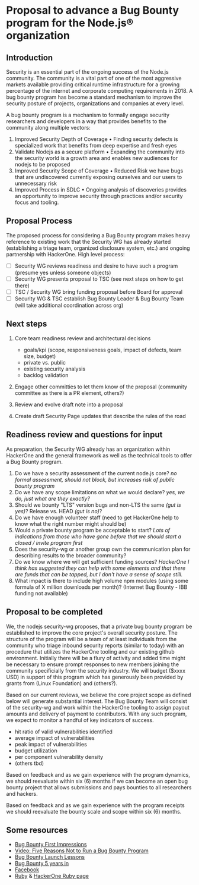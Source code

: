 # Proposal to advance a Bug Bounty program for the Node.js® organization

## Introduction

Security is an essential part of the ongoing success of the Node.js community. The community is a vital part of one of the most aggressive markets available providing critical runtime infrastructure for a growing percentage of the internet and corporate computing requirements in 2018. A bug bounty program has become a standard mechanism to improve the security posture of projects, organizations and companies at every level.

A bug bounty program is a mechanism to formally engage security researchers and developers in a way that provides benefits to the community along multiple vectors:

1. Improved Security Depth of Coverage • Finding security defects is specialized work that benefits from deep expertise and fresh eyes
1. Validate Nodejs as a secure platform • Expanding the community into the security world is a growth area and enables new audiences for nodejs to be proposed
1. Improved Security Scope of Coverage • Reduced Risk we have bugs that are undiscovered currently exposing ourselves and our users to unnecessary risk
1. Improved Process in SDLC • Ongoing analysis of discoveries provides an opportunity to improve security through practices and/or security focus and tooling.

## Proposal Process

The proposed process for considering a Bug Bounty program makes heavy reference to existing work that the Security WG has already started (establishing a triage team, organized disclosure system, etc.) and ongoing partnership with HackerOne. High level process:

- [ ] Security WG reviews readiness and desire to have such a program (presume yes unless someone objects)
- [ ] Security WG presents proposal to TSC (see next steps on how to get there)
- [ ] TSC / Security WG bring funding proposal before Board for approval
- [ ] Security WG & TSC establish Bug Bounty Leader & Bug Bounty Team (will take additional coordination across org)

## Next steps

1. Core team readiness review and architectural decisions

   - goals/kpi (scope, responsiveness goals, impact of defects, team size, budget)
   - private vs. public
   - existing security analysis
   - backlog validation

1. Engage other committies to let them know of the proposal (community committee as there is a PR element, others?)
1. Review and evolve draft note into a proposal
1. Create draft Security Page updates that describe the rules of the road

## Readiness review and questions for input

As preparation, the Security WG already has an organization within HackerOne and the general framework as well as the technical tools to offer a Bug Bounty program.

1. Do we have a security assessment of the current node.js core? *no formal assessment, should not block, but increases risk of public bounty program*
1. Do we have any scope limitations on what we would declare? *yes, we do, just what are they exactly?*
1. Should we bounty "LTS" version bugs and non-LTS the same *(gut is yes)*? Release vs. HEAD *(gut is no)*?
1. Do we have enough volunteer staff (need to get HackerOne help to know what the right number might should be)
1. Would a private bounty program be acceptable to start? *Lots of indications from those who have gone before that we should start a closed / invite program first*
1. Does the security-wg or another group own the communication plan for describing results to the broader community?
1. Do we know where we will get sufficient funding sources? *HackerOne I think has suggested they can help with some elements and that there are funds that can be tapped, but I don't have a sense of scope still.*
1. What impact is there to include high volume npm modules (using some formula of X million downloads per month)? (Internet Bug Bounty - IBB funding not available)

## Proposal to be completed

We, the nodejs security-wg proposes, that a private bug bounty program be established to improve the core project's overall security posture. The structure of the program will be a team of at least individuals from the community who triage inbound security reports (similar to today) with an procedure that utilizes the HackerOne tooling and our existing github environment. Initially there will be a flury of activity and added time might be necessary to ensure prompt responses to new members joining the community specificially from the security industry. We will budget ($xxxx USD) in support of this program which has generously been provided by grants from (Linux Foundation) and (others?).

Based on our current reviews, we believe the core project scope as defined below will generate substantial interest. The Bug Bounty Team will consist of the security-wg and work within the HackerOne tooling to assign payout amounts and delivery of payment to contributors. With any such program, we expect to monitor a handful of key indicators of success.

- hit ratio of valid vulnerabilities identified
- average impact of vulnerabilities
- peak impact of vulnerabilities
- budget utilization
- per component vulnerability density
- (others tbd)

Based on feedback and as we gain experience with the program dynamics, we should reevaluate within six (6) months if we can become an open bug bounty project that allows submissions and pays bounties to all researchers and hackers.

Based on feedback and as we gain experience with the program receipts we should reevaluate the bounty scale and scope within six (6) months.

## Some resources

- [Bug Bounty First Impressions](https://www.hackerone.com/blog/bug-bounty-first-impressions "www.hackerone.com")
- [Video: Five Reasons Not to Run a Bug Bounty Program](https://www.youtube.com/watch?v=l1-k4MQhmDo "www.youtube.com")
- [Bug Bounty Launch Lessons](https://medium.com/starting-up-security/bounty-launch-lessons-c7c3be3f5b "medium.com")
- [Bug Bounty 5 years in](https://medium.com/@collingreene/bug-bounty-5-years-in-c95cda604365 "medium.com")
- [Facebook](https://www.facebook.com/whitehat "www.facebook.com")
- [Ruby](https://www.ruby-lang.org/en/security/ "www.ruby-lang.org") & [HackerOne Ruby page](https://hackerone.com/ruby "www.hackerone.com")